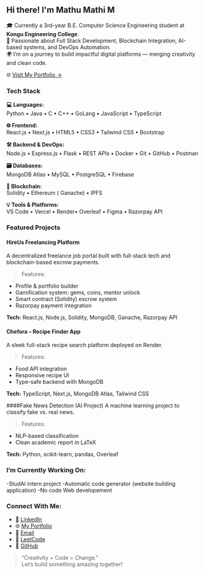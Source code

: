 ##  Hi there! I'm Mathu Mathi M

🎓 Currently a 3rd-year B.E. Computer Science Engineering student at **Kongu Engineering College**.  
🧠 Passionate about Full Stack Development, Blockchain Integration, AI-based systems, and DevOps Automation.  
🌍 I’m on a journey to build impactful digital platforms — merging creativity and clean code.

🌐 [Visit My Portfolio →](https://portfolio-jeqg.onrender.com)

### Tech Stack

**💻 Languages:**  
Python • Java • C • C++ • GoLang • JavaScript • TypeScript

**🌐 Frontend:**  
React.js • Next.js • HTML5 • CSS3 • Tailwind CSS • Bootstrap

**🛠️ Backend & DevOps:**  
Node.js • Express.js • Flask • REST APIs • Docker • Git • GitHub • Postman

**🗃️ Databases:**  
MongoDB Atlas • MySQL • PostgreSQL • Firebase

**🔗 Blockchain:**  
Solidity • Ethereum ( Ganache) • IPFS

**💡 Tools & Platforms:**  
VS Code • Vercel • Render• Overleaf • Figma • Razorpay API


### Featured Projects

####  HireUs Freelancing Platform
A decentralized freelance job portal built with full-stack tech and blockchain-based escrow payments.

> Features:
- Profile & portfolio builder  
- Gamification system: gems, coins, mentor unlock  
- Smart contract (Solidity) escrow system  
- Razorpay payment integration

**Tech:** React.js, Node.js, Solidity, MongoDB, Ganache, Razorpay API

#### Chefora – Recipe Finder App
A sleek full-stack recipe search platform deployed on Render.

> Features:
- Food API integration  
- Responsive recipe UI  
- Type-safe backend with MongoDB

**Tech:** TypeScript, Next.js, MongoDB Atlas, Tailwind CSS

####Fake News Detection (AI Project)
A machine learning project to classify fake vs. real news.

> Features:
- NLP-based classification  
- Clean academic report in LaTeX

**Tech:** Python, scikit-learn, pandas, Overleaf


### I’m Currently Working On:
-StudAI intern project
-Automatic code generator (website building application)
-No code Web developement


### Connect With Me:
- 💼 [LinkedIn]([https://www.linkedin.com/in/your-link](https://www.linkedin.com/in/mathu-mathi-m-913a1427b/))
- 🌐 [My Portfolio](https://portfolio-jeqg.onrender.com)
- 📧 [Email](mathu9147@gmail.com)
- 🧠 [LeetCode](https://leetcode.com/u/Mathu_Mathi_M/)  
- 🔗 [GitHub](https://github.com/MATHU-MATHI-M)

> “Creativity + Code = Change.”  
> Let’s build something amazing together!

